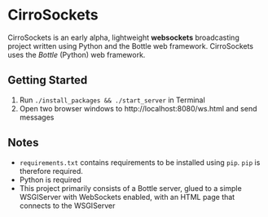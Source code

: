 # CirroSockets

CirroSockets is an early alpha, lightweight **websockets** broadcasting project written using Python and the Bottle web framework. CirroSockets uses the *Bottle* (Python) web framework.

## Getting Started
1. Run `./install_packages && ./start_server` in Terminal
2. Open two browser windows to http://localhost:8080/ws.html and send messages

## Notes
* `requirements.txt` contains requirements to be installed using `pip`. `pip` is therefore required. 
* Python is required
* This project primarily consists of a Bottle server, glued to a simple WSGIServer with WebSockets enabled, with an HTML page that connects to the WSGIServer